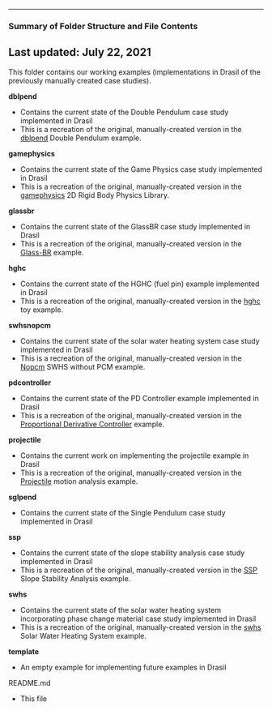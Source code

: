 --------------------------------------------------
### Summary of Folder Structure and File Contents
Last updated: July 22, 2021
--------------------------------------------------

This folder contains our working examples (implementations in Drasil of the previously manually created case studies).

**dblpend**
  - Contains the current state of the Double Pendulum case study implemented in Drasil
  - This is a recreation of the original, manually-created version 
    in the [dblpend](https://github.com/Zhang-Zhi-ZZ/CAS741Project) Double Pendulum example.

**gamephysics**
  - Contains the current state of the Game Physics case study implemented in Drasil
  - This is a recreation of the original, manually-created version 
    in the [gamephysics](https://github.com/smiths/caseStudies/tree/master/CaseStudies/gamephys) 2D Rigid Body Physics Library.

**glassbr**
  - Contains the current state of the GlassBR case study implemented in Drasil
  - This is a recreation of the original, manually-created version 
    in the [Glass-BR](https://github.com/smiths/caseStudies/tree/master/CaseStudies/glass) example.
  
**hghc**
  - Contains the current state of the HGHC (fuel pin) example implemented in Drasil
  - This is a recreation of the original, manually-created version 
    in the [hghc](https://github.com/smiths/caseStudies/tree/master/CaseStudies/hghc) toy example.
  
**swhsnopcm**
  - Contains the current state of the solar water heating system case study implemented in Drasil
  - This is a recreation of the original, manually-created version 
    in the [Nopcm](https://github.com/smiths/caseStudies/tree/master/CaseStudies/noPCM) SWHS without PCM example.

**pdcontroller**
  - Contains the current state of the PD Controller example implemented in Drasil
  - This is a recreation of the original, manually-created version 
    in the [Proportional Derivative Controller](https://github.com/muralidn/CAS741-Fall20) example.

**projectile**
  - Contains the current work on implementing the projectile example in Drasil
  - This is a recreation of the original, manually-created version 
    in the [Projectile](https://github.com/smiths/caseStudies/tree/master/CaseStudies/projectile) motion analysis example.  

**sglpend**
  - Contains the current state of the Single Pendulum case study implemented in Drasil

**ssp**
  - Contains the current state of the slope stability analysis case study implemented in Drasil
  - This is a recreation of the original, manually-created version 
    in the [SSP](https://github.com/smiths/caseStudies/tree/master/CaseStudies/ssp) Slope Stability Analysis example. 
  
**swhs**
  - Contains the current state of the solar water heating system incorporating phase change material case study implemented in Drasil
  - This is a recreation of the original, manually-created version 
    in the [swhs](https://github.com/smiths/swhs) Solar Water Heating System example. 

**template**
  - An empty example for implementing future examples in Drasil

README.md
  - This file
